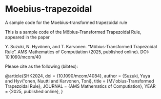 # Moebius-trapezoidal
A sample code for the Moebius-transformed trapezoidal rule


This is a sample code of the Möbius-Transformed Trapezoidal Rule, appeared in the paper


Y. Suzuki, N. Hyvönen, and T. Karvonen. “Möbius-Transformed Trapezoidal Rule”. AMS
Mathematics of Computiation (2025, published online). DOI: 10.1090/mcom/40


Please cite as the following (bibtex):


@article{SHK2024,
  doi = {10.1090/mcom/4084},
  author = {Suzuki, Yuya and Hyv&#92;"onen, Nuutti and Karvonen, Toni},
  title = {M&#92;"obius-Transformed Trapezoidal Rule},
  JOURNAL = {AMS Mathematics of Computiation},
        YEAR = {2025, published online},
}
